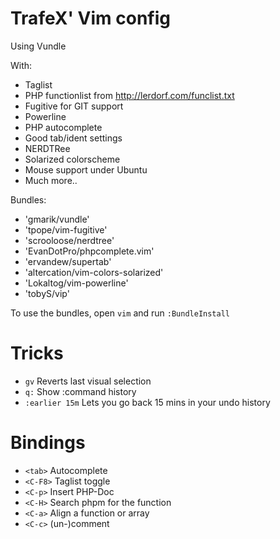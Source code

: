 TrafeX' Vim config
==================
Using Vundle

With:

* Taglist
* PHP functionlist from http://lerdorf.com/funclist.txt
* Fugitive for GIT support
* Powerline
* PHP autocomplete
* Good tab/ident settings
* NERDTRee
* Solarized colorscheme
* Mouse support under Ubuntu
* Much more..

Bundles:
* 'gmarik/vundle'
* 'tpope/vim-fugitive'
* 'scrooloose/nerdtree'
* 'EvanDotPro/phpcomplete.vim'
* 'ervandew/supertab'
* 'altercation/vim-colors-solarized'
* 'Lokaltog/vim-powerline'
* 'tobyS/vip'


To use the bundles, open `vim` and run `:BundleInstall`

Tricks
======

* `gv` Reverts last visual selection
* `q:` Show :command history
* `:earlier 15m` Lets you go back 15 mins in your undo history


Bindings
========
* `<tab>` Autocomplete
* `<C-F8>` Taglist toggle
* `<C-p>` Insert PHP-Doc
* `<C-H>` Search phpm for the function
* `<C-a>` Align a function or array
* `<C-c>` (un-)comment

